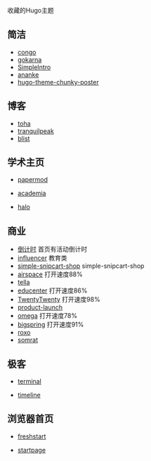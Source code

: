 收藏的Hugo主题


## 简洁

- [congo](https://github.com/jpanther/congo)
- [gokarna](https://github.com/526avijitgupta/gokarna)
- [SimpleIntro](https://github.com/gangjun06/SimpleIntro)
- [ananke](https://github.com/theNewDynamic/gohugo-theme-ananke)
- [hugo-theme-chunky-poster](https://github.com/puresyntax71/hugo-theme-chunky-poster)

## 博客

- [toha](https://github.com/hugo-toha/toha)
- [tranquilpeak](https://github.com/kakawait/hugo-tranquilpeak-theme)
- [blist](https://github.com/apvarun/blist-hugo-theme)

  

## 学术主页

- [papermod](https://github.com/adityatelange/hugo-PaperMod)

- [academia](https://github.com/themefisher/academia-hugo)

- [halo](https://github.com/EmielH/hallo-hugo)

  

## 商业
- [倒计时](https://github.com/gethugothemes/infinity-hugo) 首页有活动倒计时
- [influencer](https://github.com/gethugothemes/influencer-hugo) 教育类
- [simple-snipcart-shop](https://github.com/tylerjlawson/simple-snipcart-shop)  simple-snipcart-shop
- [airspace](https://github.com/themefisher/airspace-hugo) 打开速度88%
- [tella](https://github.com/opera7133/tella) 
- [educenter](https://github.com/themefisher/academia-hugo)  打开速度86%
- [TwentyTwenty](https://github.com/themefisher/twenty-twenty-hugo) 打开速度98%
- [product-launch](https://github.com/janraasch/hugo-product-launch)
- [omega](https://github.com/gethugothemes/omega-hugo) 打开速度78%
- [bigspring](https://github.com/themefisher/bigspring-light) 打开速度91%
- [roxo](https://github.com/StaticMania/roxo-hugo)
- [somrat](https://github.com/somratpro/somrat) 

##  极客


- [terminal](https://github.com/panr/hugo-theme-terminal)

- [timeline](https://github.com/s4n7h0/hugo-theme-timeline)

## 浏览器首页

- [freshstart](https://github.com/rz3n/hugo-theme-freshstart)

- [startpage](https://github.com/spech66/bootstrap-bp-hugo-startpage)
